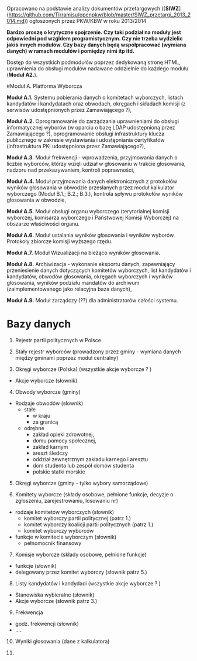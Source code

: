 Opracowano na podstawie analizy dokumentów przetargowych ([**SIWZ**] (https://github.com/Tirramisu/openpkw/blob/master/SIWZ_przetargi_2013_2014.md)) ogłoszonych przez PKW/KBW w roku 2013/2014

**Bardzo proszę o krytyczne spojrzenie. Czy taki podział na moduły jest odpowiedni pod wzgldem programistycznym. Czy nie trzeba wydzielic jakiś innych modułów. Czy bazy danych będą współpracować (wymiana danych) w ramach modułów i pomiędzy nimi itp itd.**


Dostęp do wszystkich podmodułów poprzez dedykowaną stronę HTML, uprawnienia do obsługi modułów nadawane oddzielnie do każdego modułu (**Moduł A2.**).

#Moduł A. Platforma Wyborcza

**Moduł A.1.** Systemu pobierania danych o komitetach wyborczych, listach kandydatów i kandydatach oraz obwodach, okręgach i składach komisji (z serwisów udostępnionych przez Zamawiającego ?),

**Moduł A.2.** Oprogramowanie do zarządzania uprawnieniami do obsługi informatycznej wyborów (w oparciu o bazę LDAP udostępnioną przez Zamawiającego ?), oprogramowanie obsługi infrastruktury klucza publicznego w zakresie wystawiania i udostępniania certyfikatów (infrastruktura PKI udostępniona przez Zamawiającego?),

**Moduł A.3.** Moduł frekwencji - wprowadzenia, przyjmowania danych o liczbie wyborców, którzy wzięli udział w głosowaniu w trakcie głosowania, nadzoru nad przekazywaniem, kontroli poprawności,

**Moduł A.4.** Moduł przyjmowania danych elektronicznych z protokołów wyników głosowania w obwodzie przesłanych przez moduł kalkulator wyborczego (Moduł B.1.; B.2.; B.3.), kontrola spływu protokołów wyników głosowania w obwodzie,

**Moduł A.5.** Moduł obsługi organu wyborczego (terytorialnej komisji wyborczej, komisarza wyborczego i Państwowej Komisji Wyborczej) na obszarze właściwości organu.   

**Moduł A.6.** Moduł ustalania wyników głosowania i wyników wyborów. Protokoły zbiorcze komisji wyższego rzędu.  

**Moduł A.7.** Moduł Wizualizacji na bieżąco wyników głosowania.  

**Moduł A.8.** Archiwizacja - wykonanie eksportu danych, zapewniający przeniesienie danych dotyczących komitetów wyborczych, list kandydatów i kandydatów, obwodów głosowania, okręgach wyborczych i wyników głosowania, wyników podziału mandatów do archiwum (zaimplementowanego jako relacyjna baza danych),

**Moduł A.9.** Moduł zarządczy (??) dla administratorów całości systemu.

# Bazy danych  

 1. Rejestr partii politycznych w Polsce  

 2. Stały rejestr wyborców (prowadzony przez gminy - wymiana danych między gminami poprzez moduł centralny)  

 3. Okręgi wyborcze (Polska) (wszystkie akcje wyborcze ? )  
  - Akcje wyborcze (słownik)

 4. Obwody wyborcze (gminy)  
  - Rodzaje obwodów (słownik)
    - stałe
      - w kraju
      - za granicą
    - odrębne
      - zakład opieki zdrowotnej,  
      - domu pomocy społecznej,  
      - zakład karnym  
      - areszt śledczy  
      - oddział zewnętrznym zakładu karnego i aresztu  
      - dom studenta lub zespół domów studenta   
      - polskie statki morskie  

 5. Okręgi wyborcze (gminy - tylko wybory samorządowe)  

 6. Komitety wyborcze (składy osobowe, pełnione funkcje, decyzje o zgłoszeniu, zarejestrowaniu, losowaniu nr)  
  - rodzaje komitetów wyborczych (słownik)
    - komitet wyborczy partii politycznej (patrz 1.)
    - komitet wyborczy koalicji partii politycznych (patrz 1.)
    - komitet wyborczy wyborców
  - funkcje w komitecie wyborczym (słownik)
    - pełnomocnik finansowy  

 7. Komisje wyborcze (składy osobowe, pełnione funkcje)  
  - funkcje (słownik)  
  - delegowany przez komitet wyborczy (słownik patrz 5.)

 8. Listy kandydatów i kandydaci (wszystkie akcje wyborcze ? )  
  -  Stanowiska wybieralne (słownik)  
  -  Akcje wyborcze (słownik patrz 3.)

 9. Frekwencja
  - godz. frekwencji (słownik)  
  - ....  

 10. Wyniki głosowania (dane z kalkulatora)  

 11.   
